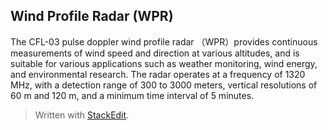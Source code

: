 
## Wind Profile Radar (WPR)
 The CFL-03 pulse doppler wind profile radar （WPR）provides continuous measurements of wind speed and direction at various altitudes, and is suitable for various applications such as weather monitoring, wind energy, and environmental research. The radar operates at a frequency of 1320 MHz, with a detection range of 300 to 3000 meters, vertical resolutions of 60 m and 120 m, and a minimum time interval of 5 minutes.

> Written with [StackEdit](https://stackedit.io/).
<!--stackedit_data:
eyJoaXN0b3J5IjpbMzM5MjUxMTg4XX0=
-->